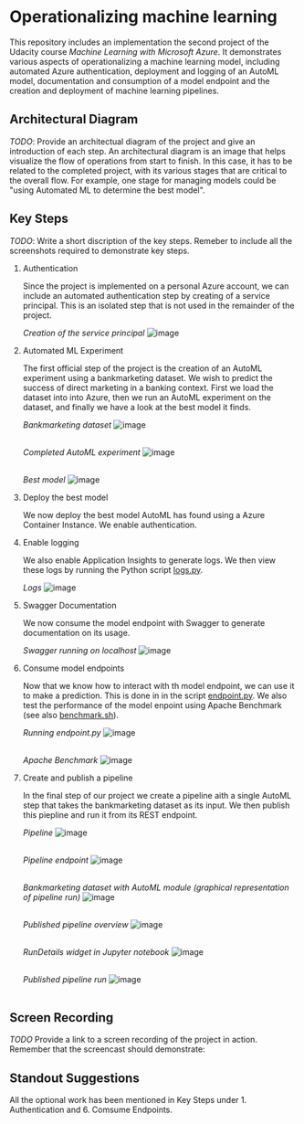 # Operationalizing machine learning

This repository includes an implementation the second project of the Udacity course *Machine Learning with Microsoft Azure*. It demonstrates various aspects of operationalizing a machine learning model, including automated Azure authentication, deployment and logging of an AutoML model, documentation and consumption of a model endpoint and the creation and deployment of machine learning pipelines.

## Architectural Diagram
*TODO*: Provide an architectual diagram of the project and give an introduction of each step. An architectural diagram is an image that helps visualize the flow of operations from start to finish. In this case, it has to be related to the completed project, with its various stages that are critical to the overall flow. For example, one stage for managing models could be "using Automated ML to determine the best model". 

## Key Steps
*TODO*: Write a short discription of the key steps. Remeber to include all the screenshots required to demonstrate key steps. 
1. Authentication
   
   Since the project is implemented on a personal Azure account, we can include an  automated authentication step by creating of a service principal. This is an isolated step      that is not used in the remainder of the project.
   
   *Creation of the service principal*
   ![image](../screenshots/service_prinicipal.png)
2. Automated ML Experiment

   The first official step of the project is the creation of an AutoML experiment using a bankmarketing dataset. We wish to predict the success of direct marketing in a banking    context. First we load the dataset into into Azure, then we run an AutoML experiment on the dataset, and finally we have a look at the best model it finds.
   
   *Bankmarketing dataset*
   ![image](../screenshots/bankmarketing_dataset.png)
   <br></br>
   
   *Completed AutoML experiment*
   ![image](../screenshots/bankmarketing_data_automl.png)
   <br></br>
   
   *Best model*
   ![image](../screenshots/best_model.png)
3. Deploy the best model

   We now deploy the best model AutoML has found using a Azure Container Instance. We enable authentication.
4. Enable logging

   We also enable Application Insights to generate logs. We then view these logs by running the Python script [logs.py](../logs.py).
   
   *Logs*
   ![image](../screenshots/logs.png)
5. Swagger Documentation

   We now consume the model endpoint with Swagger to generate documentation on its usage.
   
   *Swagger running on localhost*
   ![image](../screenshots/swagger.png)
6. Consume model endpoints

   Now that we know how to interact with th model endpoint, we can use it to make a prediction. This is done in in the script [endpoint.py](../endpoint.py). We also test the        performance of the model enpoint using Apache Benchmark (see also [benchmark.sh](../benchmark.sh)). 
   
   *Running endpoint.py*
   ![image](../screenshots/endpoint.png)
   <br></br>
   
   *Apache Benchmark*
   ![image](../screenshots/apache_bench.png)
7. Create and publish a pipeline

   In the final step of our project we create a pipeline aith a single AutoML step that takes the bankmarketing dataset as its input. We then publish this piepline and run it      from its REST endpoint.
   
   *Pipeline*
   ![image](../screenshots/pipeline.png)
   <br></br>
   
   *Pipeline endpoint*
   ![image](../screenshots/pipeline_end_point.png)
   <br></br>
   
   *Bankmarketing dataset with AutoML module (graphical representation of pipeline run)*
   ![image](../screenshots/bankmarketing_data_automl.png)
   <br></br>
   
   *Published pipeline overview*
   ![image](../screenshots/published_pipeline_overview.png)
   <br></br>
   
   *RunDetails widget in Jupyter notebook*
   ![image](../screenshots/run_details.png)
   <br></br>
   
   *Published pipeline run*
   ![image](../screenshots/pipeline_rest_end_point_run.png)
   <br></br>

## Screen Recording
*TODO* Provide a link to a screen recording of the project in action. Remember that the screencast should demonstrate:

## Standout Suggestions
All the optional work has been mentioned in Key Steps under 1. Authentication and 6. Comsume Endpoints. 
